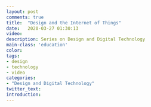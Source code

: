 ```yaml
---
layout: post
comments: true
title:  "Design and the Internet of Things"
date:   2020-03-27 01:30:13
video: 
description: Series on Design and Digital Technology
main-class: 'education'
color:
tags:
- design
- technology
- video
categories:
- "Design and Digital Technology"
twitter_text:
introduction: 
---
```

